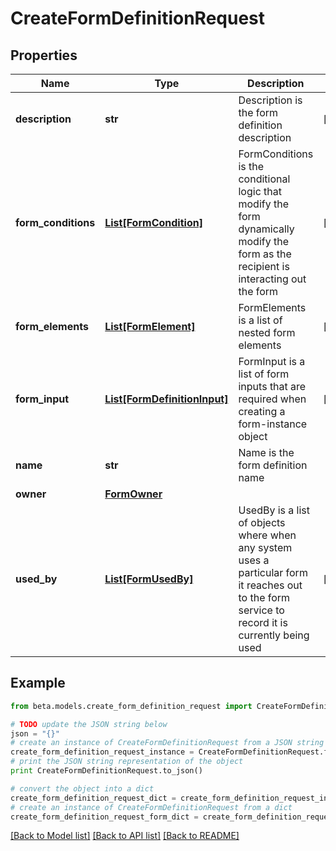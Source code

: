 # CreateFormDefinitionRequest


## Properties
Name | Type | Description | Notes
------------ | ------------- | ------------- | -------------
**description** | **str** | Description is the form definition description | [optional] 
**form_conditions** | [**List[FormCondition]**](FormCondition.md) | FormConditions is the conditional logic that modify the form dynamically modify the form as the recipient is interacting out the form | [optional] 
**form_elements** | [**List[FormElement]**](FormElement.md) | FormElements is a list of nested form elements | [optional] 
**form_input** | [**List[FormDefinitionInput]**](FormDefinitionInput.md) | FormInput is a list of form inputs that are required when creating a form-instance object | [optional] 
**name** | **str** | Name is the form definition name | 
**owner** | [**FormOwner**](FormOwner.md) |  | 
**used_by** | [**List[FormUsedBy]**](FormUsedBy.md) | UsedBy is a list of objects where when any system uses a particular form it reaches out to the form service to record it is currently being used | [optional] 

## Example

```python
from beta.models.create_form_definition_request import CreateFormDefinitionRequest

# TODO update the JSON string below
json = "{}"
# create an instance of CreateFormDefinitionRequest from a JSON string
create_form_definition_request_instance = CreateFormDefinitionRequest.from_json(json)
# print the JSON string representation of the object
print CreateFormDefinitionRequest.to_json()

# convert the object into a dict
create_form_definition_request_dict = create_form_definition_request_instance.to_dict()
# create an instance of CreateFormDefinitionRequest from a dict
create_form_definition_request_form_dict = create_form_definition_request.from_dict(create_form_definition_request_dict)
```
[[Back to Model list]](../README.md#documentation-for-models) [[Back to API list]](../README.md#documentation-for-api-endpoints) [[Back to README]](../README.md)


